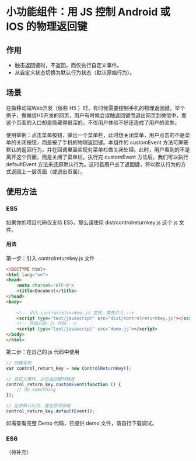 # 小功能组件：用 JS 控制 Android 或 IOS 的物理返回键

## 作用

+ 触击返回键时，不返回，而仅执行自定义事件。
+ 从自定义状态切换为默认行为状态（默认原始行为）。

## 场景

在做移动端Web开发（俗称 H5 ）时，有时候需要控制手机的物理返回键，举个例子，做微信H5开发的网页，用户有时候会误触返回键而退出网页到微信中，而这个页面的入口却是隐藏得很深的，不仅用户体验不好还造成了用户的流失。

使用举例：点击菜单按钮，弹出一个菜单栏，此时想关闭菜单，用户点击的不是菜单的关闭按钮，而是按了手机的物理返回键。本组件的 customEvent 方法可屏蔽默认的返回行为，并在回调里面实现对菜单栏做关闭处理。此时，用户看到的不是离开这个页面，而是关闭了菜单栏。执行完 customEvent 方法后，我们可以执行 defaultEvent 方法来还原默认行为。这时若用户点了返回键，将以默认行为的方式返回上一层页面（或退出页面）。

## 使用方法

### ES5

如果你的项目代码仅支持 ES5，那么请使用 dist/controlreturnkey.js 这个 js 文件。

#### 用法

第一步：引入 controlreturnkey.js 文件

```html
<!DOCTYPE html>
<html lang="en">
<head>
	<meta charset="UTF-8">
	<title>Document</title>
</head>
<body>
	
  	<!-- 引入 controlreturnkey.js 文件，需先引入 -->
  	<script type="text/javascript" src="dist/controlreturnkey.js"></script>
  	<!-- 你自己的 js 代码 -->
  	<script type="text/javascript" src="demo.js"></script>
</body>
</html>
```

第二步：在自己的 js 代码中使用

```javascript
// 创建实例
var control_return_key = new ControlReturnKey();

// 自定义事件，点击返回键时触发
control_return_key.customEvent(function () {
    // do something
});

// 还原默认行为，需还原时调用
control_return_key.defaultEvent();
```

如需查看完整 Demo 代码，已提供 demo 文件，请自行下载调试。

### ES6

（待补充）













